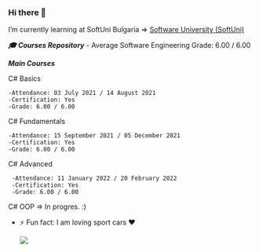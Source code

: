 ### Hi there 👋

<!--
**nfsmitko/nfsmitko** is a ✨ _special_ ✨ repository because its `README.md` (this file) appears on your GitHub profile.
-->
I’m currently learning at SoftUni Bulgaria => [Software University (SoftUni)](https://softuni.bg/)

***🎓 Courses Repository***
      - Average Software Engineering Grade: 6.00 / 6.00
      
***Main Courses***

   C# Basics

    -Attendance: 03 July 2021 / 14 August 2021
    -Certification: Yes
    -Grade: 6.00 / 6.00

   C# Fundamentals

    -Attendance: 15 September 2021 / 05 December 2021
    -Certification: Yes
    -Grade: 6.00 / 6.00

   C# Advanced

     -Attendance: 11 January 2022 / 20 February 2022
     -Certification: Yes
     -Grade: 6.00 / 6.00
   
   C# OOP => In progres. :)

- ⚡ Fun fact: I am loving sport cars ❤️

   ![](Pictures/koding.png)

